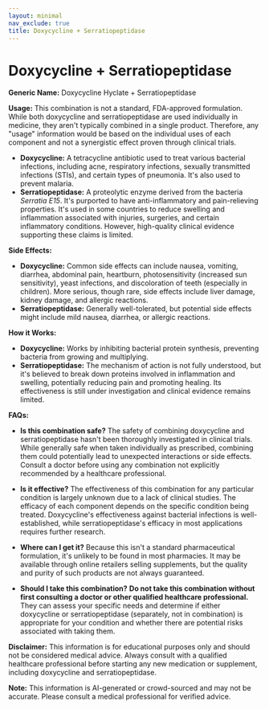 ```yaml
---
layout: minimal
nav_exclude: true
title: Doxycycline + Serratiopeptidase
---
```


# Doxycycline + Serratiopeptidase

**Generic Name:** Doxycycline Hyclate + Serratiopeptidase

**Usage:** This combination is not a standard, FDA-approved formulation.  While both doxycycline and serratiopeptidase are used individually in medicine, they aren't typically combined in a single product.  Therefore, any "usage" information would be based on the individual uses of each component and not a synergistic effect proven through clinical trials.

* **Doxycycline:** A tetracycline antibiotic used to treat various bacterial infections, including acne, respiratory infections, sexually transmitted infections (STIs), and certain types of pneumonia. It's also used to prevent malaria.
* **Serratiopeptidase:** A proteolytic enzyme derived from the bacteria *Serratia E15*.  It's purported to have anti-inflammatory and pain-relieving properties. It's used in some countries to reduce swelling and inflammation associated with injuries, surgeries, and certain inflammatory conditions.  However, high-quality clinical evidence supporting these claims is limited.


**Side Effects:**

* **Doxycycline:**  Common side effects can include nausea, vomiting, diarrhea, abdominal pain, heartburn, photosensitivity (increased sun sensitivity), yeast infections, and discoloration of teeth (especially in children).  More serious, though rare, side effects include liver damage, kidney damage, and allergic reactions.
* **Serratiopeptidase:**  Generally well-tolerated, but potential side effects might include mild nausea, diarrhea, or allergic reactions.


**How it Works:**

* **Doxycycline:** Works by inhibiting bacterial protein synthesis, preventing bacteria from growing and multiplying.
* **Serratiopeptidase:** The mechanism of action is not fully understood, but it's believed to break down proteins involved in inflammation and swelling, potentially reducing pain and promoting healing.  Its effectiveness is still under investigation and clinical evidence remains limited.


**FAQs:**

* **Is this combination safe?**  The safety of combining doxycycline and serratiopeptidase hasn't been thoroughly investigated in clinical trials. While generally safe when taken individually as prescribed, combining them could potentially lead to unexpected interactions or side effects.  Consult a doctor before using any combination not explicitly recommended by a healthcare professional.

* **Is it effective?** The effectiveness of this combination for any particular condition is largely unknown due to a lack of clinical studies.  The efficacy of each component depends on the specific condition being treated.  Doxycycline's effectiveness against bacterial infections is well-established, while serratiopeptidase's efficacy in most applications requires further research.

* **Where can I get it?**  Because this isn't a standard pharmaceutical formulation, it's unlikely to be found in most pharmacies. It may be available through online retailers selling supplements, but the quality and purity of such products are not always guaranteed.

* **Should I take this combination?**  **Do not take this combination without first consulting a doctor or other qualified healthcare professional.**  They can assess your specific needs and determine if either doxycycline or serratiopeptidase (separately, not in combination) is appropriate for your condition and whether there are potential risks associated with taking them.


**Disclaimer:** This information is for educational purposes only and should not be considered medical advice. Always consult with a qualified healthcare professional before starting any new medication or supplement, including doxycycline and serratiopeptidase.


**Note:** This information is AI-generated or crowd-sourced and may not be accurate. Please consult a medical professional for verified advice.